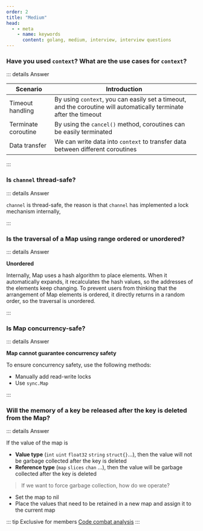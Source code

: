 ```yaml
---
order: 2
title: "Medium"
head:
  - - meta
    - name: keywords
      content: golang, medium, interview, interview questions
---
```


### Have you used `context`? What are the use cases for `context`?

::: details Answer

| Scenario            | Introduction                                                                                                       |
| ------------------- | ------------------------------------------------------------------------------------------------------------------ |
| Timeout handling    | By using `context`, you can easily set a timeout, and the coroutine will automatically terminate after the timeout |
| Terminate coroutine | By using the `cancel()` method, coroutines can be easily terminated                                                |
| Data transfer       | We can write data into `context` to transfer data between different coroutines                                     |

:::

### Is `channel` thread-safe?

::: details Answer

`channel` is thread-safe, the reason is that `channel` has implemented a lock mechanism internally,

:::


### Is the traversal of a Map using range ordered or unordered?

::: details Answer

**Unordered**

Internally, Map uses a hash algorithm to place elements. When it automatically expands, it recalculates the hash values, so the addresses of the elements keep changing. To prevent users from thinking that the arrangement of Map elements is ordered, it directly returns in a random order, so the traversal is unordered.

:::

### Is Map concurrency-safe?

::: details Answer

**Map cannot guarantee concurrency safety**

To ensure concurrency safety, use the following methods:

- Manually add read-write locks
- Use `sync.Map`

:::

### Will the memory of a key be released after the key is deleted from the Map?

::: details Answer

If the value of the map is 

- **Value type** (`int` `uint` `float32` `string` `struct{}`...), then the value will not be garbage collected after the key is deleted
- **Reference type** (`map` `slices` `chan` ...), then the value will be garbage collected after the key is deleted

> If we want to force garbage collection, how do we operate?

- Set the map to nil
- Place the values that need to be retained in a new map and assign it to the current map

::: tip Exclusive for members
[Code combat analysis](https://articles.zsxq.com/id_4w1a11i6xrw0.html)
:::